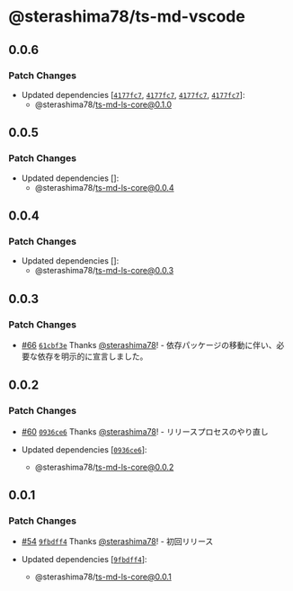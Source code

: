 # @sterashima78/ts-md-vscode

## 0.0.6

### Patch Changes

- Updated dependencies [[`4177fc7`](https://github.com/sterashima78/ts-md/commit/4177fc77fd1b1dfb3218d797ff67aef9749d5e58), [`4177fc7`](https://github.com/sterashima78/ts-md/commit/4177fc77fd1b1dfb3218d797ff67aef9749d5e58), [`4177fc7`](https://github.com/sterashima78/ts-md/commit/4177fc77fd1b1dfb3218d797ff67aef9749d5e58), [`4177fc7`](https://github.com/sterashima78/ts-md/commit/4177fc77fd1b1dfb3218d797ff67aef9749d5e58)]:
  - @sterashima78/ts-md-ls-core@0.1.0

## 0.0.5

### Patch Changes

- Updated dependencies []:
  - @sterashima78/ts-md-ls-core@0.0.4

## 0.0.4

### Patch Changes

- Updated dependencies []:
  - @sterashima78/ts-md-ls-core@0.0.3

## 0.0.3

### Patch Changes

- [#66](https://github.com/sterashima78/ts-md/pull/66) [`61cbf3e`](https://github.com/sterashima78/ts-md/commit/61cbf3e400e353d76a83b9edb70f66a88849e9c2) Thanks [@sterashima78](https://github.com/sterashima78)! - 依存パッケージの移動に伴い、必要な依存を明示的に宣言しました。

## 0.0.2

### Patch Changes

- [#60](https://github.com/sterashima78/ts-md/pull/60) [`0936ce6`](https://github.com/sterashima78/ts-md/commit/0936ce6de639715128b9cf816df3529ce0b3c369) Thanks [@sterashima78](https://github.com/sterashima78)! - リリースプロセスのやり直し

- Updated dependencies [[`0936ce6`](https://github.com/sterashima78/ts-md/commit/0936ce6de639715128b9cf816df3529ce0b3c369)]:
  - @sterashima78/ts-md-ls-core@0.0.2

## 0.0.1

### Patch Changes

- [#54](https://github.com/sterashima78/ts-md/pull/54) [`9fbdff4`](https://github.com/sterashima78/ts-md/commit/9fbdff475e9e9db6a607a975563e9a8daf167ea1) Thanks [@sterashima78](https://github.com/sterashima78)! - 初回リリース

- Updated dependencies [[`9fbdff4`](https://github.com/sterashima78/ts-md/commit/9fbdff475e9e9db6a607a975563e9a8daf167ea1)]:
  - @sterashima78/ts-md-ls-core@0.0.1
